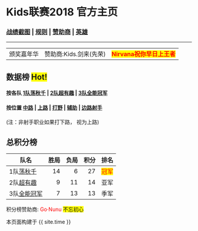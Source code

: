 # Kids联赛2018 官方主页
### [战绩截图](https://m.weibo.cn/u/6852703787) \| [规则][rule] \| [赞助商][spr] \| [英雄][hero]
---

<table> 
   <tr>    
    <td> 颁奖嘉年华</td>
    <td> 赞助商:Kids.剑来(先荣)</td>
      <td> 
         <b>
            <font color="red">
               <span style="background-color: yellow"> Nirvana祝你早日上王者</span>
            </font>
         </b> 
      </td>
   </tr>
</table>

<h2> 数据榜 <span style="background-color: yellow"> Hot! </span> </h2>

#### 按各队 [1队荡秋千][t1] \| [2队超有趣][t2] \| [3队全能冠军][t3]

#### 按位置 [中路][p1] \| [上路][p2] \| [打野][p3] \| [辅助][p4] \| [边路射手][p5] 

(注：非射手职业如果打下路， 视为上路)


## 总积分榜

| 队名            |胜局 | 负局 |  积分 |排名
|-------------   | --: | --: | --: |---|
| 1队[荡秋千][t1]  | 14  | 6 | 27 |<font color="red"> <span style="background-color: yellow">冠军</span>  </font>|
| 2队[超有趣][t2]  |9  | 11 | 14 |亚军|
| 3队[全能冠军][t3]| 7 | 13 | 13 |季军|
积分榜赞助商:<font color="red"> Go·Nunu </font>
  <span style="background-color: yellow"> 不忘初心 </span>
            
[rule]: rule.md
[t1]: team1.md
[t2]: team2.md
[t3]: team3.md
[spr]: sponsor.md
[r0]: round0.md
[r1]: round1.md
[r2]: round2.md
[r3]: round3.md
[r4]: round4.md
[r5]: round5.md
[r6]: round6.md
[hero]: hero.md
[p1]: pos1.md
[p2]: pos2.md
[p3]: pos3.md
[p4]: pos4.md
[p5]: pos5.md


本页面构建于 {{ site.time }}

